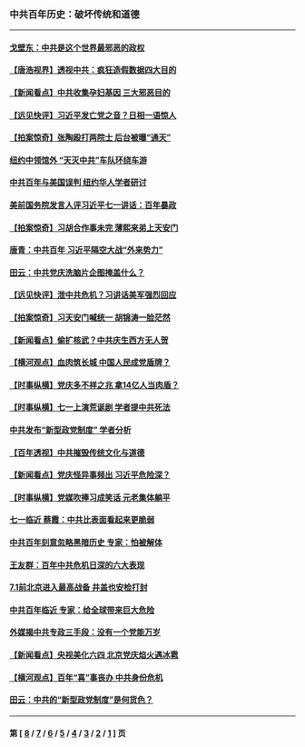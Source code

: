 ### 中共百年历史：破坏传统和道德
---
#### [戈壁东：中共是这个世界最邪恶的政权](../../pages/nf1176114/n13085641.md?08170430) 
#### [【唐浩视界】透视中共：疯狂造假数据四大目的](../../pages/nf1176114/n13080590.md?08170430) 
#### [【新闻看点】中共收集孕妇基因 三大邪恶目的](../../pages/nf1176114/n13077182.md?08170430) 
#### [【远见快评】习近平发亡党之音？日相一语惊人](../../pages/nf1176114/n13074809.md?08170430) 
#### [【拍案惊奇】张陶殴打两院士 后台被曝“通天”](../../pages/nf1176114/n13070496.md?08170430) 
#### [纽约中领馆外 “天灭中共”车队环绕车游](../../pages/nf1176114/n13070693.md?08170430) 
#### [中共百年与美国误判 纽约华人学者研讨](../../pages/nf1176114/n13067969.md?08170430) 
#### [美前国务院发言人评习近平七一讲话：百年暴政](../../pages/nf1176114/n13066986.md?08170430) 
#### [【拍案惊奇】习胡合作事未完 薄熙来弟上天安门](../../pages/nf1176114/n13065867.md?08170430) 
#### [唐青：中共百年 习近平隔空大战“外来势力”](../../pages/nf1176114/n13065976.md?08170430) 
#### [田云：中共党庆洗脑片企图掩盖什么？](../../pages/nf1176114/n13064395.md?08170430) 
#### [【远见快评】泄中共危机？习讲话美军强烈回应](../../pages/nf1176114/n13064269.md?08170430) 
#### [【拍案惊奇】习天安门喊统一 胡锦涛一脸茫然](../../pages/nf1176114/n13063233.md?08170430) 
#### [【新闻看点】偷扩核武？中共庆生西方无人贺](../../pages/nf1176114/n13061263.md?08170430) 
#### [【横河观点】血肉筑长城 中国人民成党盾牌？](../../pages/nf1176114/n13061779.md?08170430) 
#### [【时事纵横】党庆多不祥之兆 拿14亿人当肉盾？](../../pages/nf1176114/n13061709.md?08170430) 
#### [【时事纵横】七一上演荒诞剧 学者提中共死法](../../pages/nf1176114/n13058990.md?08170430) 
#### [中共发布“新型政党制度” 学者分析](../../pages/nf1176114/n13056354.md?08170430) 
#### [【百年透视】中共摧毁传统文化与道德](../../pages/nf1176114/n13057253.md?08170430) 
#### [【新闻看点】党庆怪异事频出 习近平危险深？](../../pages/nf1176114/n13056781.md?08170430) 
#### [【时事纵横】党媒吹捧习成笑话 元老集体躺平](../../pages/nf1176114/n13056792.md?08170430) 
#### [七一临近 蔡霞：中共比表面看起来更脆弱](../../pages/nf1176114/n13056418.md?08170430) 
#### [中共百年刻意忽略黑暗历史 专家：怕被解体](../../pages/nf1176114/n13056056.md?08170430) 
#### [王友群：百年中共危机日深的六大表现](../../pages/nf1176114/n13054263.md?08170430) 
#### [7.1前北京进入最高战备 井盖也安检打封](../../pages/nf1176114/n13053641.md?08170430) 
#### [中共百年临近 专家：给全球带来巨大危险](../../pages/nf1176114/n13053663.md?08170430) 
#### [外媒揭中共专政三手段：没有一个党能万岁](../../pages/nf1176114/n13049352.md?08170430) 
#### [【新闻看点】央视美化六四 北京党庆焰火遇冰雹](../../pages/nf1176114/n13048310.md?08170430) 
#### [【横河观点】百年“喜”事丧办 中共身份危机](../../pages/nf1176114/n13049869.md?08170430) 
#### [田云：中共的“新型政党制度”是何货色？](../../pages/nf1176114/n13049010.md?08170430) 

---
#### 第 [ [8](./8.md?08170430) / [7](./7.md?08170430) / [6](./6.md?08170430) / [5](./5.md?08170430) / [4](./4.md?08170430) / [3](./3.md?08170430) / [2](./2.md?08170430) / [1](./1.md?08170430) ] 页
